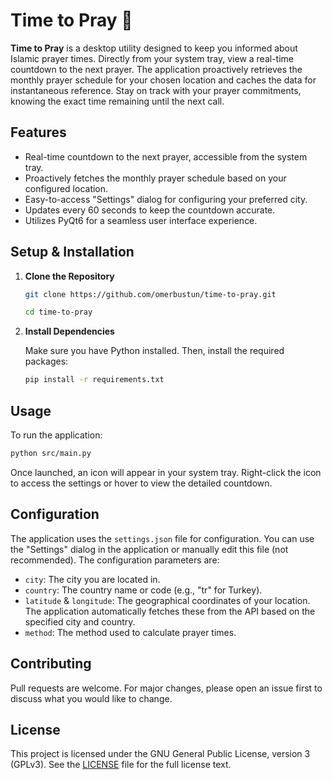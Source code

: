 Time to Pray 🕌
===============

**Time to Pray** is a desktop utility designed to keep you informed about Islamic prayer times. Directly from your system tray, view a real-time countdown to the next prayer. The application proactively retrieves the monthly prayer schedule for your chosen location and caches the data for instantaneous reference. Stay on track with your prayer commitments, knowing the exact time remaining until the next call.

Features
--------

*   Real-time countdown to the next prayer, accessible from the system tray.
*   Proactively fetches the monthly prayer schedule based on your configured location.
*   Easy-to-access "Settings" dialog for configuring your preferred city.
*   Updates every 60 seconds to keep the countdown accurate.
*   Utilizes PyQt6 for a seamless user interface experience.

Setup & Installation
--------------------

1.  **Clone the Repository**
    
    ```bash
    git clone https://github.com/omerbustun/time-to-pray.git
    ```
    ```bash
    cd time-to-pray
    ```
    
2.  **Install Dependencies**
    
    Make sure you have Python installed. Then, install the required packages:
    
    ```bash
    pip install -r requirements.txt
    ```
    

Usage
-----

To run the application:

```bash
python src/main.py
```

Once launched, an icon will appear in your system tray. Right-click the icon to access the settings or hover to view the detailed countdown.

Configuration
-------------

The application uses the `settings.json` file for configuration. You can use the "Settings" dialog in the application or manually edit this file (not recommended). The configuration parameters are:

*   `city`: The city you are located in.
*   `country`: The country name or code (e.g., "tr" for Turkey).
*   `latitude` & `longitude`: The geographical coordinates of your location. The application automatically fetches these from the API based on the specified city and country.
*   `method`: The method used to calculate prayer times.

Contributing
------------

Pull requests are welcome. For major changes, please open an issue first to discuss what you would like to change.

License
-------

This project is licensed under the GNU General Public License, version 3 (GPLv3). See the [LICENSE](LICENSE) file for the full license text.